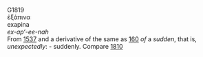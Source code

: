 G1819  
ἐξάπινα  
exapina  
*ex-ap‘-ee-nah*  
From [1537](g1537) and a derivative of the same as [160](g0160) *of* a
*sudden*, that is, *unexpectedly*: - suddenly. Compare [1810](g1810)  
